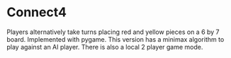 # Connect4
Players alternatively take turns placing red and yellow pieces on a 6 by 7 board. Implemented with pygame. This version has a minimax algorithm to play against an AI player. There is also a local 2 player game mode.
